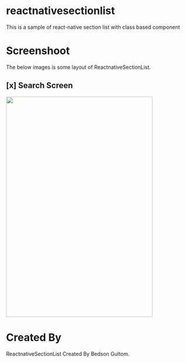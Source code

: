 # reactnativesectionlist
This is a sample of react-native section list with class based component 

# Screenshoot
The below images is some layout of ReactnativeSectionList.

## [x] Search Screen
<img src="https://github.com/bedsongultom/reactnativesectionlist/blob/master/src/assets/images/vidma_recorder_25012023_100245.gif" width="400" height="600">



# Created By
ReactnativeSectionList Created By Bedson Gultom.
